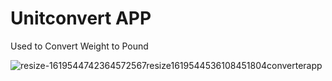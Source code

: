 # Unitconvert APP
Used to Convert Weight to Pound

![resize-1619544742364572567resize1619544536108451804converterapp](https://user-images.githubusercontent.com/56883498/116286467-e39f1800-a7ac-11eb-8fbe-2dc8a386b5d8.jpg)




